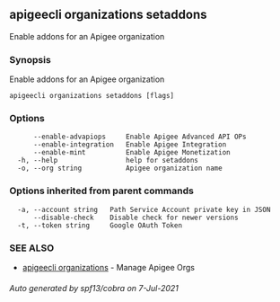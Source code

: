 ## apigeecli organizations setaddons

Enable addons for an Apigee organization

### Synopsis

Enable addons for an Apigee organization

```
apigeecli organizations setaddons [flags]
```

### Options

```
      --enable-advapiops     Enable Apigee Advanced API OPs
      --enable-integration   Enable Apigee Integration
      --enable-mint          Enable Apigee Monetization
  -h, --help                 help for setaddons
  -o, --org string           Apigee organization name
```

### Options inherited from parent commands

```
  -a, --account string   Path Service Account private key in JSON
      --disable-check    Disable check for newer versions
  -t, --token string     Google OAuth Token
```

### SEE ALSO

* [apigeecli organizations](apigeecli_organizations.md)	 - Manage Apigee Orgs

###### Auto generated by spf13/cobra on 7-Jul-2021
